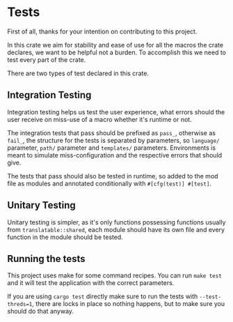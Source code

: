 # Tests

First of all, thanks for your intention on contributing to this project.

In this crate we aim for stability and ease of use for all the macros the crate
declares, we want to be helpful not a burden. To accomplish this we need to test
every part of the crate.

There are two types of test declared in this crate.

## Integration Testing

Integration testing helps us test the user experience, what errors should the user
receive on miss-use of a macro whether it's runtime or not.

The integration tests that pass should be prefixed as `pass_`, otherwise as `fail_`,
the structure for the tests is separated by parameters, so `language/` parameter,
`path/` parameter and `templates/` parameters. Environments is meant to simulate
miss-configuration and the respective errors that should give.

The tests that pass should also be tested in runtime, so added to the mod file as
modules and annotated conditionally with `#[cfg(test)] #[test]`.

## Unitary Testing

Unitary testing is simpler, as it's only functions possessing functions usually from
`translatable::shared`, each module should have its own file and every function
in the module should be tested.

## Running the tests

This project uses make for some command recipes. You can run `make test` and it will
test the application with the correct parameters.

If you are using `cargo test` directly make sure to run the tests with `--test-threds=1`,
there are locks in place so nothing happens, but to make sure you should do that anyway.
